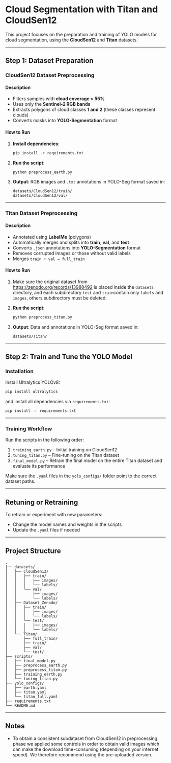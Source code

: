 
# Cloud Segmentation with Titan and CloudSen12

This project focuses on the preparation and training of YOLO models for cloud segmentation, using the **CloudSen12** and **Titan** datasets.

---

## Step 1: Dataset Preparation

### CloudSen12 Dataset Preprocessing

#### Description

- Filters samples with **cloud coverage > 55%**
- Uses only the **Sentinel-2 RGB bands**
- Extracts polygons of cloud classes **1 and 2** (these classes represent clouds)
- Converts masks into **YOLO-Segmentation** format

#### How to Run

1. **Install dependencies**:
   ```bash
   pip install -r requirements.txt
   ```

2. **Run the script**:
   ```bash
   python preprocess_earth.py
   ```

3. **Output**:
   RGB images and `.txt` annotations in YOLO-Seg format saved in:
   ```
   datasets/CloudSen12/train/
   datasets/CloudSen12/val/
   ```

---

### Titan Dataset Preprocessing

#### Description

- Annotated using **LabelMe** (polygons)
- Automatically merges and splits into **train**, **val**, and **test**
- Converts `.json` annotations into **YOLO-Segmentation** format
- Removes corrupted images or those without valid labels
- Merges `train + val → full_train`

#### How to Run

1. Make sure the original dataset from https://zenodo.org/records/13988492 is placed inside the `datasets` directory, and each subdirectory `test` and `train`contain
only `labels` and `images`, others subdirectory must be deleted.

2. **Run the script**:
   ```bash
   python preprocess_titan.py
   ```

3. **Output**:
   Data and annotations in YOLO-Seg format saved in:
   ```
   datasets/Titan/
   ```

---

## Step 2: Train and Tune the YOLO Model

### Installation

Install Ultralytics YOLOv8:
```bash
pip install ultralytics
```

and install all dependencies via `requirements.txt`:
```bash
pip install -r requirements.txt
```

---

### Training Workflow

Run the scripts in the following order:

1. `training_earth.py` – Initial training on CloudSen12
2. `tuning_titan.py` – Fine-tuning on the Titan dataset
3. `final_model.py` – Retrain the final model on the entire Titan dataset and evaluate its performance

Make sure the `.yaml` files in the `yolo_configs/` folder point to the correct dataset paths.

---

## Retuning or Retraining

To retrain or experiment with new parameters:

- Change the model names and weights in the scripts
- Update the `.yaml` files if needed

---

## Project Structure

```
.
├── datasets/
│   ├── CloudSen12/
│   │   ├── train/
│   │   │   ├── images/
│   │   │   └── labels/
│   │   └── val/
│   │       ├── images/
│   │       └── labels/
│   ├── Dataset_Zenodo/
│   │   ├── train/
│   │   │   ├── images/
│   │   │   └── labels/
│   │   └── test/
│   │   │   ├── images/
│   │   │   └── labels/
│   └── Titan/
│       ├── full_train/
│       ├── train/
│       ├── val/
│       └── test/
├── scripts/
│   ├── final_model.py
│   ├── preprocess_earth.py
│   ├── preprocess_titan.py
│   ├── training_earth.py
│   └── tuning_titan.py
├── yolo_configs/
│   ├── earth.yaml
│   ├── titan.yaml
│   └── titan_full.yaml
├── requirements.txt
└── README.md
```

---

## Notes
- To obtain a consistent subdataset from CloudSen12 in preprocessing phase we applied some controls in order to obtain valid images
which can make the download time-consuming (depending on your internet speed). We therefore recommend using the pre-uploaded version.
